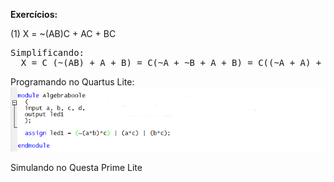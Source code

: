 <p>
<b>Exercícios:</b>
<p>
(1) X = ~(AB)C + AC + BC
<pre>
Simplificando:
  X = C (~(AB) + A + B) = C(~A + ~B + A + B) = C((~A + A) + (~B + B)) = C(1 + 1) = C(1) = C
</pre>
<p>
Programando no Quartus Lite:<br>
<img src="https://github.com/mitoedson/eletronicadigital/blob/Teoria/Exercicio01_a.png">
<p>
Simulando no Questa Prime Lite<br>

